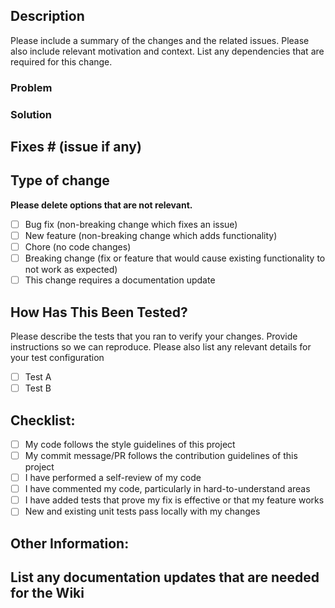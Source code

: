 ## Description

Please include a summary of the changes and the related issues. Please also include relevant motivation and context. List
any dependencies that are required for this change.

### Problem

### Solution


## Fixes # (issue if any)

## Type of change

**Please delete options that are not relevant.**

- [ ] Bug fix (non-breaking change which fixes an issue)
- [ ] New feature (non-breaking change which adds functionality)
- [ ] Chore (no code changes)
- [ ] Breaking change (fix or feature that would cause existing functionality to not work as expected)
- [ ] This change requires a documentation update

## How Has This Been Tested?

Please describe the tests that you ran to verify your changes. Provide instructions so we can reproduce. Please also
list any relevant details for your test configuration

- [ ] Test A
- [ ] Test B

## Checklist:

- [ ] My code follows the style guidelines of this project
- [ ] My commit message/PR follows the contribution guidelines of this project
- [ ] I have performed a self-review of my code
- [ ] I have commented my code, particularly in hard-to-understand areas
- [ ] I have added tests that prove my fix is effective or that my feature works
- [ ] New and existing unit tests pass locally with my changes

## **Other Information**:

## List any documentation updates that are needed for the Wiki

